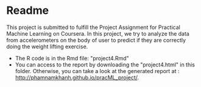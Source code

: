 # Readme
This project is submitted to fulfill the Project Assignment for Practical Machine Learning on Coursera. In this project, we try to
analyze the data from accelerometers on the body of user to predict if they are correctly doing the weight lifting exercise.
- The R code is in the Rmd file: "project4.Rmd"
- You can access to the report by downloading the "project4.html" in this folder. Otherwise, you can take a look at the generated 
report at : http://phamnamkhanh.github.io/pracML_project/.

